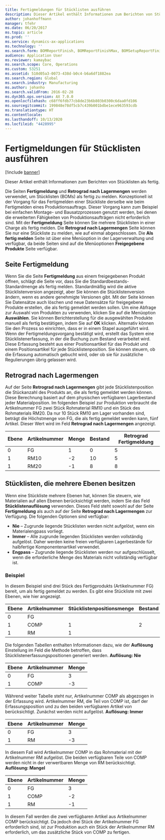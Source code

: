 ```yaml
---
title: Fertigmeldungen für Stücklisten ausführen
description: Dieser Artikel enthält Informationen zum Berichten von Stücklisten als fertig.
author: johanhoffmann
manager: tfehr
ms.date: 06/20/2017
ms.topic: article
ms.prod: ''
ms.service: dynamics-ax-applications
ms.technology: ''
ms.search.form: BOMReportFinish, BOMReportFinishMax, BOMSetupReportFinish
audience: Application User
ms.reviewer: kamaybac
ms.search.scope: Core, Operations
ms.custom: 53251
ms.assetid: 510d05a3-0073-438d-b0c4-b6a6df1882ea
ms.search.region: Global
ms.search.industry: Manufacturing
ms.author: johanho
ms.search.validFrom: 2016-02-28
ms.dyn365.ops.version: AX 7.0.0
ms.openlocfilehash: c68ff6fdb77cb8de23b6b803b0300c6daa0fd106
ms.sourcegitcommit: 199848e78df5cb7c439b001bdbe1ece963593cdb
ms.translationtype: HT
ms.contentlocale: 
ms.lasthandoff: 10/13/2020
ms.locfileid: "4428995"
---
```

# <a name="report-boms-as-finished"></a>Fertigmeldungen für Stücklisten ausführen

[!include [banner](../includes/banner.md)]

Dieser Artikel enthält Informationen zum Berichten von Stücklisten als fertig.

Die Seiten **Fertigmeldung** und **Retrograd nach Lagermengen** werden verwendet, um Stücklisten (BOMs) als fertig zu melden. Konzeptionell ist der Vorgang für das Fertigmelden einer Stückliste derselbe wie beim Fertigmelden eines Produktionsauftrags. Dieser Vorgang kann zum Beispiel bei einfachen Montage- und Bausatzprozessen genutzt werden, bei denen die erweiterten Fähigkeiten von Produktionsaufträgen nicht erforderlich sind. Mit der **Fertigmeldung** Seite können Sie mehrere Stücklisten in einer Charge als fertig melden. Die **Retrograd nach Lagermengen** Seite können Sie nur eine Stückliste zu melden, wie auf einmal abgeschlossen. Die **Als fertig melden** Seite ist über eine Menüoption in der Lagerverwaltung und verfügbar, da beide Seiten sind auf die Menüoptionen **Freigegebene Produkte** Seite verfügbar.

## <a name="report-as-finished-page"></a>Seite Fertigmeldung
Wenn Sie die Seite **Fertigmeldung** aus einem freigegebenen Produkt öffnen, schlägt die Seite vor, dass Sie die Standardbestands-Standardmenge als fertig melden. Standardmäßig wird die aktive Stücklistenversion angezeigt, aber Sie können die Stücklistenversion ändern, wenn es andere genehmigte Versionen gibt. Mit der Seite können Sie Datensätze auch löschen und neue Datensätze für freigegebene Produkte erstellen, die als fertig gemeldet werden sollen. Um eine Abfrage zur Auswahl von Produkten zu verwenden, klicken Sie auf die Menüoption **Auswählen**. Sie können Berichterstellung für die ausgewählten Produkte manuell als fertig bestätigen, indem Sie auf **OK** klicken. Alternativ können Sie den Prozess so einrichten, dass er in einem Stapel ausgeführt wird. Wenn der Fertigmeldungsvorgang bestätigt wird, erstellt das System eine Stücklistenerfassung, in der die Buchung zum Bestand verarbeitet wird. Diese Erfassung besteht aus einer Positionsartikel für das Produkt und einem Positionsartikel für jede Stücklistenposition. Sie können steuern, ob die Erfassung automatisch gebucht wird, oder ob sie für zusätzliche Regulierungen übrig gelassen wird.

## <a name="max-report-as-finished-page"></a>Retrograd nach Lagermengen
Auf der Seite **Retrograd nach Lagermengen** gibt jede Stücklistenposition die Stückanzahl des Produkts an, die als fertig gemeldet werden können. Diese Berechnung basiert auf dem physischen verfügbaren Lagerbestand jeder Materialposition. Im folgenden Beispiel zur Produktion verbraucht die Artikelnummer FG zwei Stück Rohmaterial RM10 und ein Stück des Rohmaterials RM20. Da nur 10 Stück RM10 am Lager vorhanden sind, beträgt die Höchstmenge von FG, die als fertig gemeldet werden kann, fünf Artikel. Dieser Wert wird im Feld **Retrograd nach Lagermengen** angezeigt.

| Ebene | Artikelnummer | Menge | Bestand | Retrograd Fertigmeldung |
|-------|-------------|----------|---------|-------------------------|
| 0     | FG          |  1       | 0       | 5                       |
| 1     | RM10        | -2       | 10      | 5                       |
| 1     | RM20        | -1       |  8      | 8                       |

## <a name="boms-that-have-multiple-levels"></a>Stücklisten, die mehrere Ebenen besitzen
Wenn eine Stückliste mehrere Ebenen hat, können Sie steuern, wie Materialien auf allen Ebenen berücksichtigt werden, indem Sie das Feld **Stücklistenauflösung** verwenden. Dieses Feld steht sowohl auf der Seite **Fertigmeldung** als auch auf der Seite **Retrograd nach Lagermengen** zur Verfügung. Die folgenden Optionen sind verfügbar:

-   **Nie** – Zugrunde liegende Stücklisten werden nicht aufgelöst, wenn ein Materialengpass vorliegt.
-   **Immer** – Alle zugrunde liegenden Stücklisten werden vollständig aufgelöst. Daher werden keine freien verfügbaren Lagerbestände für halbfertige Komponentenartikel verwendet.
-   **Engpass** – Zugrunde liegende Stücklisten werden nur aufgeschlüsselt, wenn die erforderliche Menge des Materials nicht vollständig verfügbar ist.

### <a name="example"></a>Beispiel

In diesem Beispiel sind drei Stück des Fertigprodukts (Artikelnummer FG) bereit, um als fertig gemeldet zu werden. Es gibt eine Stückliste mit zwei Ebenen, wie hier angezeigt.

| Ebene | Artikelnummer | Stücklistenpositionsmenge | Bestand |
|-------|-------------|-------------------|---------|
| 0     | FG          |                   |         |
| 1     | COMP        | 1                 | 2       |
| 1     | RM          | 1                 |         |

Die folgenden Tabellen enthalten Informationen dazu, wie der **Auflösung** Einstellung im Feld die Methode betroffen, dass Stücklistenerfassungspositionen generiert werden. **Auflösung: Nie**

| Ebene | Artikelnummer | Menge |
|-------|-------------|----------|
| 0     | FG          | 3        |
| 1     | COMP        | -3       |

Während weiter Tabelle steht nur, Artikelnummer COMP als abgezogen in der Erfassung wird. Artikelnummer RM, die Teil von COMP ist, darf der Erfassungsposition und zu den beiden verfügbaren Artikel von berücksichtigt. Zunächst werden nicht aufgelöst. **Auflösung: Immer**

| Ebene | Artikelnummer | Menge |
|-------|-------------|----------|
| 0     | FG          | 3        |
| 1     | RM          | -3       |

In diesem Fall wird Artikelnummer COMP in das Rohmaterial mit der Artikelnummer RM aufgelöst. Die beiden verfügbaren Teile von COMP werden nicht in der verwertbaren Menge von RM berücksichtigt. **Auflösung: Mangel**

| Ebene | Artikelnummer | Menge |
|-------|-------------|----------|
| 0     | FG          | 3        |
| 1     | COMP        | -2       |
| 1     | RM          | -1       |

In diesem Fall werden die zwei verfügbaren Artikel aus Artikelnummer COMP berücksichtigt. Da jedoch drei Stück der Artikelnummer FG erforderlich sind, ist zur Produktion auch ein Stück der Artikelnummer RM erforderlich, um das zusätzliche Stück von COMP zu fertigen.



